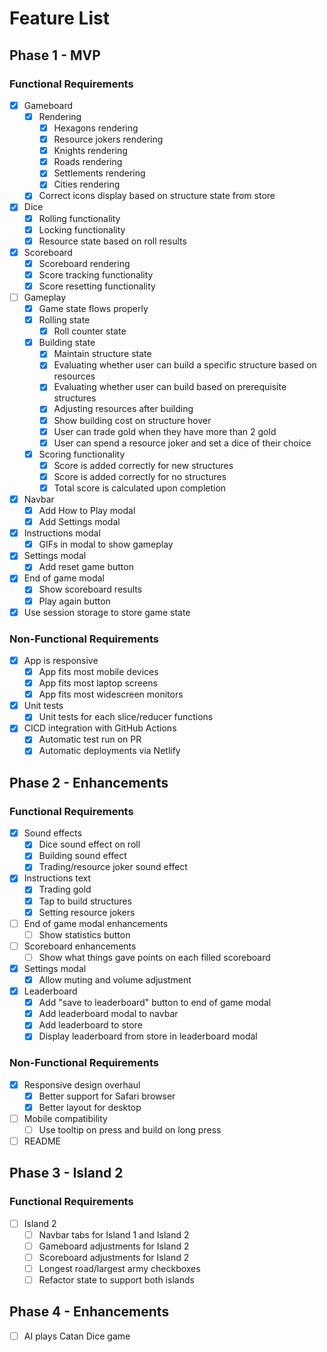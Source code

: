 # Feature List

## Phase 1 - MVP

### Functional Requirements

- [x] Gameboard
  - [x] Rendering
    - [x] Hexagons rendering
    - [x] Resource jokers rendering
    - [x] Knights rendering
    - [x] Roads rendering
    - [x] Settlements rendering
    - [x] Cities rendering
  - [x] Correct icons display based on structure state from store
- [x] Dice
  - [x] Rolling functionality
  - [x] Locking functionality
  - [x] Resource state based on roll results
- [x] Scoreboard
  - [x] Scoreboard rendering
  - [x] Score tracking functionality
  - [x] Score resetting functionality
- [ ] Gameplay
  - [x] Game state flows properly
  - [x] Rolling state
    - [x] Roll counter state
  - [x] Building state
    - [x] Maintain structure state
    - [x] Evaluating whether user can build a specific structure based on resources
    - [x] Evaluating whether user can build based on prerequisite structures
    - [x] Adjusting resources after building
    - [x] Show building cost on structure hover
    - [x] User can trade gold when they have more than 2 gold
    - [x] User can spend a resource joker and set a dice of their choice
  - [x] Scoring functionality
    - [x] Score is added correctly for new structures
    - [x] Score is added correctly for no structures
    - [x] Total score is calculated upon completion
- [x] Navbar
  - [x] Add How to Play modal
  - [x] Add Settings modal
- [x] Instructions modal
  - [x] GIFs in modal to show gameplay
- [x] Settings modal
  - [x] Add reset game button
- [x] End of game modal
  - [x] Show scoreboard results
  - [x] Play again button
- [x] Use session storage to store game state

### Non-Functional Requirements

- [x] App is responsive
  - [x] App fits most mobile devices
  - [x] App fits most laptop screens
  - [x] App fits most widescreen monitors
- [x] Unit tests
  - [x] Unit tests for each slice/reducer functions
- [x] CICD integration with GitHub Actions
  - [x] Automatic test run on PR
  - [x] Automatic deployments via Netlify

## Phase 2 - Enhancements

### Functional Requirements

- [x] Sound effects
  - [x] Dice sound effect on roll
  - [x] Building sound effect
  - [x] Trading/resource joker sound effect
- [x] Instructions text
  - [x] Trading gold
  - [x] Tap to build structures
  - [x] Setting resource jokers
- [ ] End of game modal enhancements
  - [ ] Show statistics button
- [ ] Scoreboard enhancements
  - [ ] Show what things gave points on each filled scoreboard
- [x] Settings modal
  - [x] Allow muting and volume adjustment
- [x] Leaderboard
  - [x] Add "save to leaderboard" button to end of game modal
  - [x] Add leaderboard modal to navbar
  - [x] Add leaderboard to store
  - [x] Display leaderboard from store in leaderboard modal

### Non-Functional Requirements

- [x] Responsive design overhaul
  - [x] Better support for Safari browser
  - [x] Better layout for desktop
- [ ] Mobile compatibility
  - [ ] Use tooltip on press and build on long press
- [ ] README

## Phase 3 - Island 2

### Functional Requirements

- [ ] Island 2
  - [ ] Navbar tabs for Island 1 and Island 2
  - [ ] Gameboard adjustments for Island 2
  - [ ] Scoreboard adjustments for Island 2
  - [ ] Longest road/largest army checkboxes
  - [ ] Refactor state to support both islands

## Phase 4 - Enhancements

- [ ] AI plays Catan Dice game
